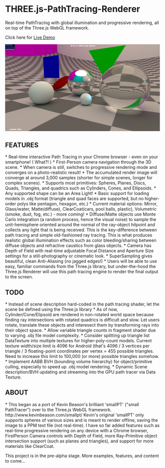 # THREE.js-PathTracing-Renderer
Real-time PathTracing with global illumination and progressive rendering, all on top of the Three.js WebGL framework. <br>

Click here for [Live Demo](https://erichlof.github.io/THREE.js-PathTracing-Renderer/ThreeJS_PathTracing_Renderer.html)

![](threejsPathTracing.png)

<h2>FEATURES</h2>
* Real-time interactive Path Tracing in your Chrome browser - even on your smartphone! ( What?! )
* First-Person camera navigation through the 3D scene.
* When camera is still, switches to progressive rendering mode and converges on a photo-realistic result!
* The accumulated render image will converge at around 3,000 samples (shorter for simple scenes, longer for complex scenes).
* Supports most primitives: Spheres, Planes, Discs, Quads, Triangles, and quadrics such as Cylinders, Cones, and Ellipsoids.
* Any supported shape can be an Area Light!
* Basic support for loading models in .obj format (triangle and quad faces are supported, but no higher-order polys like pentagon, hexagon, etc.)
* Current material options: Mirror, Glass/water, Matte(diffuse), ClearCoat(cars, pool balls, plastic), Volumetric (smoke, dust, fog, etc.) - more coming! 
* Diffuse/Matte objects use Monte Carlo integration (a random process, hence the visual noise) to sample the unit-hemisphere oriented around the normal of the ray-object hitpoint and collects any light that is being received.  This is the key-difference between path tracing and simple old-fashioned ray tracing.  This is what produces realistic global illumination effects such as color bleeding/sharing between diffuse objects and refractive caustics from glass objects.
* Camera has Depth of Field with real-time adjustable Focal Distance and Aperture Size settings for a still-photography or cinematic look.
* SuperSampling gives beautiful, clean Anti-Aliasing (no jagged edges!)
* Users will be able to use easy, familiar commands from the Three.js library, but under-the-hood the Three.js Renderer will use this path tracing engine to render the final output to the screen.


<h2>TODO</h2>
* Instead of scene description hard-coded in the path tracing shader, let the scene be defined using the Three.js library
* As of now, Cylinder/Cone/Elipsoid are rendered in non-rotated world space because finding ray intersections with rotated quadrics is difficult and slow. Let users rotate, translate these objects and interesect them by transforming rays into their object space. 
* Allow variable triangle counts in fragment shader due to varying .obj file model complexity.
* Consider splitting up triangle list DataTexture into multiple textures for higher-poly-count models.  Current texture width/size limit is 4096 for Android (that's 4096 / 3 vertices per triangle / 3 floating-point coordinates per vertex = 455 possible triangles.  Need to increase this limit to 100,000 (or more) possible triangles somehow.
* Implement AABB BVH (bounding volume hierarchy) for object/primitive culling, especially to speed up .obj model rendering.
* Dynamic Scene description/BVH updating and streaming into the GPU path tracer via Data Texture.


<h2>ABOUT</h2>
* This began as a port of Kevin Beason's brilliant 'smallPT' ("small PathTracer") over to the Three.js WebGL framework.  http://www.kevinbeason.com/smallpt/  Kevin's original 'smallPT' only supports spheres of various sizes and is meant to render offline, saving the image to a PPM text file (not real-time). I have so far added features such as real-time progressive rendering on any device with a Chrome browser, FirstPerson Camera controls with Depth of Field, more Ray-Primitive object intersection support (such as planes and triangles), and support for more materials like ClearCoat. 

This project is in the pre-alpha stage.  More examples, features, and content to come...
